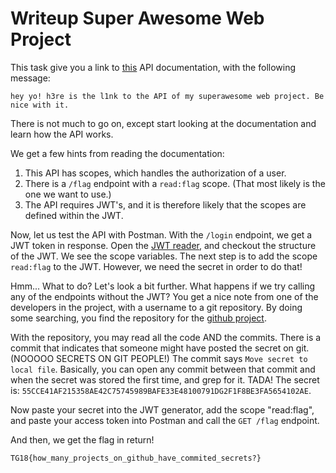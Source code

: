 # Writeup Super Awesome Web Project

This task give you a link to [this](http://api.superawesome.tghack.no/api-docs) API documentation, 
with the following message:

```
hey yo! h3re is the l1nk to the API of my superawesome web project. Be nice with it.
```

There is not much to go on, except start looking at the documentation and learn how the API works.

We get a few hints from reading the documentation:

1. This API has scopes, which handles the authorization of a user.
2. There is a `/flag` endpoint with a `read:flag` scope. (That most likely is the one we want to use.)
3. The API requires JWT's, and it is therefore likely that the scopes are defined within the JWT.


Now, let us test the API with Postman. With the `/login` endpoint, we get a JWT token in response.
Open the [JWT reader](https://jwt.io), and checkout the structure of the JWT. 
We see the scope variables. The next step is to add the scope `read:flag` to the JWT.
However, we need the secret in order to do that!

Hmm... What to do? Let's look a bit further. 
What happens if we try calling any of the endpoints without the JWT?
You get a nice note from one of the developers in the project, 
with a username to a git repository. 
By doing some searching, you find the repository for the [github project](https://github.com/maritiren/superawesomeproject).

With the repository, you may read all the code AND the commits.
There is a commit that indicates that someone might have posted the secret on git. 
(NOOOOO SECRETS ON GIT PEOPLE!)
The commit says `Move secret to local file`. 
Basically, you can open any commit between that commit and when the secret was stored the first time,
and grep for it. TADA! The secret is: `55CCE41AF215358AE42C75745989BAFE33E48100791DG2F1F8BE3FA5654102AE`. 

Now paste your secret into the JWT generator, add the scope "read:flag", 
and paste your access token into Postman and call the `GET /flag` endpoint.

And then, we get the flag in return!

```
TG18{how_many_projects_on_github_have_commited_secrets?}
```
